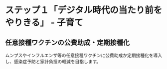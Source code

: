 # ステップ１「デジタル時代の当たり前をやりきる」 - 子育て

## 任意接種ワクチンの公費助成・定期接種化
ムンプスやインフルエンザ等の任意接種ワクチンに公費助成か定期接種化を導入し、感染症予防と家計負担の軽減を目指します。